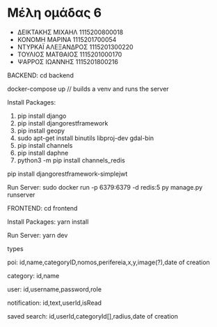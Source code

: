 # Μέλη ομάδας 6
- ΔΕΙΚΤΑΚΗΣ ΜΙΧΑΗΛ 1115200800018
- ΚΟΝΟΜΗ ΜΑΡΙΝΑ 1115201700054
- ΝΤΥΡΚΑΪ ΑΛΕΞΑΝΔΡΟΣ 1115201300220
- ΤΟΥΛΙΟΣ ΜΑΤΘΑΙΟΣ 1115201000170
- ΨΑΡΡΟΣ ΙΩΑΝΝΗΣ 1115201800216

BACKEND:
cd backend

docker-compose up // builds a venv and runs the server

Install Packages:
1) pip install django
2) pip install djangorestframework
3) pip install geopy
4) sudo apt-get install binutils libproj-dev gdal-bin
5) pip install channels
6) pip install daphne
7) python3 -m pip install channels_redis

pip install djangorestframework-simplejwt

Run Server:
sudo docker run -p 6379:6379 -d redis:5
py manage.py runserver

FRONTEND:
cd frontend

Install Packages:
yarn install

Run Server:
yarn dev

types

poi:
id,name,categoryID,nomos,perifereia,x,y,image(?),date of creation

category:
id,name

user:
id,username,password,role

notification:
id,text,userId,isRead

saved search:
id,userId,categoryId[],radius,date of creation
